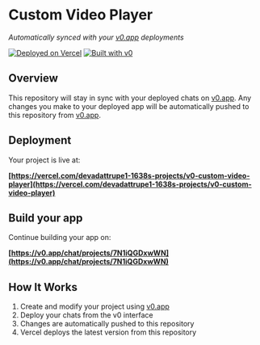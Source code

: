 # Custom Video Player

*Automatically synced with your [v0.app](https://v0.app) deployments*

[![Deployed on Vercel](https://img.shields.io/badge/Deployed%20on-Vercel-black?style=for-the-badge&logo=vercel)](https://vercel.com/devadattrupe1-1638s-projects/v0-custom-video-player)
[![Built with v0](https://img.shields.io/badge/Built%20with-v0.app-black?style=for-the-badge)](https://v0.app/chat/projects/7N1iQGDxwWN)

## Overview

This repository will stay in sync with your deployed chats on [v0.app](https://v0.app).
Any changes you make to your deployed app will be automatically pushed to this repository from [v0.app](https://v0.app).

## Deployment

Your project is live at:

**[https://vercel.com/devadattrupe1-1638s-projects/v0-custom-video-player](https://vercel.com/devadattrupe1-1638s-projects/v0-custom-video-player)**

## Build your app

Continue building your app on:

**[https://v0.app/chat/projects/7N1iQGDxwWN](https://v0.app/chat/projects/7N1iQGDxwWN)**

## How It Works

1. Create and modify your project using [v0.app](https://v0.app)
2. Deploy your chats from the v0 interface
3. Changes are automatically pushed to this repository
4. Vercel deploys the latest version from this repository
